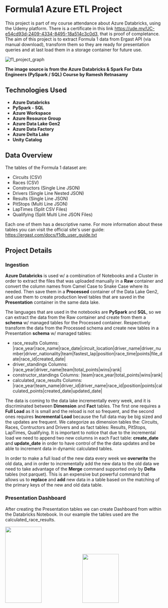 # Formula1 Azure ETL Project

This project is part of my course attendance about Azure Databricks, using the Udemy platform. There is a certificate in this link https://ude.my/UC-e54cd93d-2409-4334-8495-18a514c3c0d3, that is proof of completance. The aim of this project is to extract Formula 1 data from Ergast API (via manual download), transform them so they are ready for presentation queries and at last load them in a storage container for future use.

![f1_project_graph](https://github.com/dmoralis/AirflowETLWeatherProject/assets/56253720/c62296be-61a8-4df1-8d62-cb3f92a40941)

**The image source is from the Azure Databricks & Spark For Data Engineers (PySpark / SQL) Course by Ramesh Retnasamy**

## Technologies Used

- **Azure Databricks**
- **PySpark - SQL**
- **Azure Workspace**
- **Azure Resource Group**
- **Azure Data Lake Gen2**
- **Azure Data Factory**
- **Azure Delta Lake**
- **Unity Catalog**

## Data Overview

The tables of the Formula 1 dataset are:

- Circuits (CSV)
- Races (CSV)
- Constructors (Single Line JSON)
- Drivers (Single Line Nested JSON)
- Results (Single Line JSON)
- PitStops (Multi Line JSON)
- LapTimes (Split CSV Files)
- Qualifying (Split Multi Line JSON Files)

Each one of them has a descriptive name. For more information about these tables you can visit the official site's user guide: https://ergast.com/docs/f1db_user_guide.txt 

## Project Details

### Ingestion

**Azure Databricks** is used w/ a combination of Notebooks and a Cluster in order to extract the files that was uploaded manually in a **Raw** container and convert the column names from Camel Case to Snake Case where its needed. Then save them in a **Processed** container of the Data Lake Gen2, and use them to create production level tables that are saved in the **Presentation** container in the same data lake.

The languages that are used in the notebooks are **PySpark** and **SQL**, so we can extract the data from the Raw container and create from them a  **schema** w/ managed tables for the Processed container. Respectively transform the data from the Processed schema and create new tables in a Presentation **schema** w/ managed tables:

- race_results
    Columns: |race_year|race_name|race_date|circuit_location|driver_name|driver_number|driver_nationality|team|fastest_lap|position|race_time|points|file_date|race_id|created_date|
- driver_standings
    Columns: |race_year|driver_name|team|total_points|wins|rank|
- constructor_standings
    Columns: |team|race_year|total_points|wins|rank|
- calculated_race_results
    Columns: |race_year|team_name|driver_id|driver_name|race_id|position|points|calculated_points|created_date|updated_date|

The data is coming to the data lake incrementally every week, and it is discriminated between **Dimension** and **Fact** tables. The first one requires a **Full Load** as it is small and the reload is not so frequent, and the second ones requires **Incremental Load** because the full data may be big sized and the updates are frequent. We categorize as dimension tables the: Circuits, Races, Contructors and Drivers and as fact tables: Results, PitStops, LapTimes, Qualifying. It is important to notice that due to the incremental load we need to append two new columns in each Fact table: **create_date** and **update_date** in order to have control of the the data updates and be able to increment data in dynamic calculated tables. 

In order to make a full load of the new data every week we **overwrite** the old data, and in order to incrementally add the new data to the old data we need to take advantage of the **Merge** command supported only by **Delta** tables (not parquet). This is an expensive but powerful command that allows us to **replace** and **add** new data in a table based on the matching of the primary keys of the new and old data table.

### Presentation Dashboard

After creating the Presentation tables we can create Dashboard from within the Databricks Notebook. In our example the tables used are the calculated_race_results.

<img src="https://github.com/dmoralis/AzureETLFormula1Project/assets/56253720/d6750208-8265-4837-a401-88034622a325"  width="48%" height="25%">
<img src="https://github.com/dmoralis/AzureETLFormula1Project/assets/56253720/7aeceb32-1317-43e2-a55d-d6c5e761ba8d"  width="48%" height="20%">





